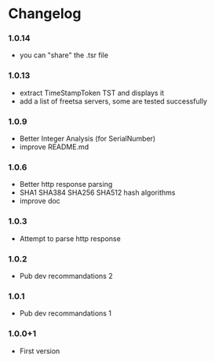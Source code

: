 # Changelog

### 1.0.14
- you can "share" the .tsr file

### 1.0.13

- extract TimeStampToken TST and displays it
- add a list of freetsa servers, some are tested successfully



### 1.0.9

- Better Integer Analysis (for SerialNumber)
- improve README.md


### 1.0.6

- Better http response parsing
- SHA1 SHA384 SHA256 SHA512 hash algorithms
- improve doc


### 1.0.3

- Attempt to parse http response

### 1.0.2

- Pub dev recommandations 2


### 1.0.1

- Pub dev recommandations 1

### 1.0.0+1

- First version

